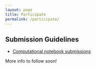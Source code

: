 ```yaml
---
layout: page
title: Participate
permalink: /participate/
---
```


## Submission Guidelines

- [Computational notebook submissions](notebook-submissions.md)

More info to follow soon!